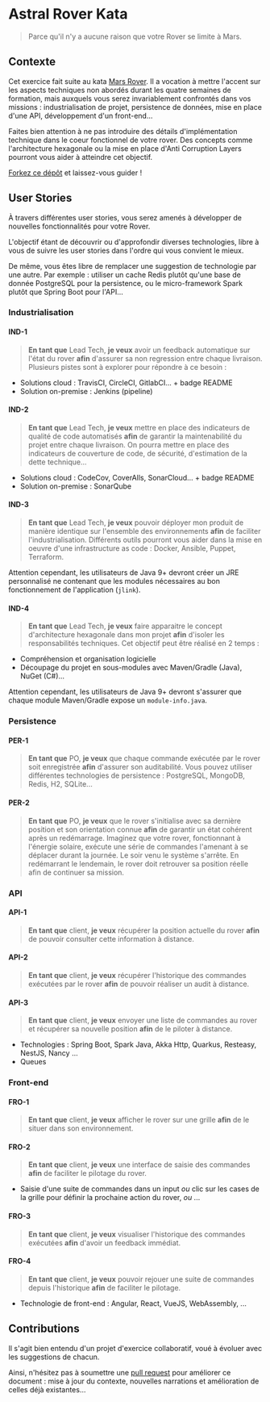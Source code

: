 # Astral Rover Kata
> Parce qu'il n'y a aucune raison que votre Rover se limite à Mars.

## Contexte

Cet exercice fait suite au kata [Mars Rover](https://katalyst.codurance.com/mars-rover). Il a vocation à mettre l'accent sur les aspects techniques non abordés durant les quatre semaines de formation, mais auxquels vous serez invariablement confrontés dans vos missions : industrialisation de projet, persistence de données, mise en place d'une API, développement d'un front-end... 

Faites bien attention à ne pas introduire des détails d'implémentation technique dans le coeur fonctionnel de votre rover. Des concepts comme l'architecture hexagonale ou la mise en place d'Anti Corruption Layers pourront vous aider à atteindre cet objectif.

[Forkez ce dépôt](https://github.com/lelionvert/astral-rover-kata/fork) et laissez-vous guider !


## User Stories

À travers différentes user stories, vous serez amenés à développer de nouvelles fonctionnalités pour votre Rover.

L'objectif étant de découvrir ou d'approfondir diverses technologies, libre à vous de suivre les user stories dans l'ordre qui vous convient le mieux. 

De même, vous êtes libre de remplacer une suggestion de technologie par une autre. Par exemple : utiliser un cache Redis plutôt qu'une base de donnée PostgreSQL pour la persistence, ou le micro-framework Spark plutôt que Spring Boot pour l'API...


### Industrialisation

#### IND-1
> **En tant que** Lead Tech, **je veux** avoir un feedback automatique sur l'état du rover **afin** d'assurer sa non regression entre chaque livraison.
Plusieurs pistes sont à explorer pour répondre à ce besoin :
  * Solutions cloud : TravisCI, CircleCI, GitlabCI... + badge README
  * Solution on-premise : Jenkins (pipeline)

#### IND-2
> **En tant que** Lead Tech, **je veux** mettre en place des indicateurs de qualité de code automatisés **afin** de garantir la maintenabilité du projet entre chaque livraison.
On pourra mettre en place des indicateurs de couverture de code, de sécurité, d'estimation de la dette technique...
  * Solutions cloud : CodeCov, CoverAlls, SonarCloud... + badge README
  * Solution on-premise : SonarQube

#### IND-3
> **En tant que** Lead Tech, **je veux** pouvoir déployer mon produit de manière identique sur l'ensemble des environnements **afin** de faciliter l'industrialisation.
Différents outils pourront vous aider dans la mise en oeuvre d'une infrastructure as code : Docker, Ansible, Puppet, Terraform.

Attention cependant, les utilisateurs de Java 9+ devront créer un JRE personnalisé ne contenant que les modules nécessaires au bon fonctionnement de l'application (`jlink`).

#### IND-4
> **En tant que** Lead Tech, **je veux** faire apparaitre le concept d'architecture hexagonale dans mon projet **afin** d'isoler les responsabilités techniques.
Cet objectif peut être réalisé en 2 temps :
  * Compréhension et organisation logicielle
  * Découpage du projet en sous-modules avec Maven/Gradle (Java), NuGet (C#)...

 Attention cependant, les utilisateurs de Java 9+ devront s'assurer que chaque module Maven/Gradle expose un `module-info.java`.


### Persistence

#### PER-1
> **En tant que** PO, **je veux** que chaque commande exécutée par le rover soit enregistrée **afin** d'assurer son auditabilité.
Vous pouvez utiliser différentes technologies de persistence : PostgreSQL, MongoDB, Redis, H2, SQLite...

#### PER-2
> **En tant que** PO, **je veux** que le rover s'initialise avec sa dernière position et son orientation connue **afin** de garantir un état cohérent après un redémarrage.
Imaginez que votre rover, fonctionnant à l'énergie solaire, exécute une série de commandes l'amenant à se déplacer durant la journée. Le soir venu le système s'arrête. En redémarrant le lendemain, le rover doit retrouver sa position réelle afin de continuer sa mission.


### API

#### API-1
> **En tant que** client, **je veux** récupérer la position actuelle du rover **afin** de pouvoir consulter cette information à distance.

#### API-2
> **En tant que** client, **je veux** récupérer l'historique des commandes exécutées par le rover **afin** de pouvoir réaliser un audit à distance.

#### API-3
> **En tant que** client, **je veux** envoyer une liste de commandes au rover et récupérer sa nouvelle position **afin** de le piloter à distance.

* Technologies : Spring Boot, Spark Java, Akka Http, Quarkus, Resteasy, NestJS, Nancy ...
* Queues


### Front-end

#### FRO-1
> **En tant que** client, **je veux** afficher le rover sur une grille **afin** de le situer dans son environnement.

#### FRO-2
> **En tant que** client, **je veux** une interface de saisie des commandes **afin** de faciliter le pilotage du rover.
  * Saisie d'une suite de commandes dans un input _ou_ clic sur les cases de la grille pour définir la prochaine action du rover, _ou_ ...

#### FRO-3
> **En tant que** client, **je veux** visualiser l'historique des commandes exécutées **afin** d'avoir un feedback immédiat.

#### FRO-4
> **En tant que** client, **je veux** pouvoir rejouer une suite de commandes depuis l'historique **afin** de faciliter le pilotage.

* Technologie de front-end : Angular, React, VueJS, WebAssembly, ...


## Contributions

Il s'agit bien entendu d'un projet d'exercice collaboratif, voué à évoluer avec les suggestions de chacun.

Ainsi, n'hésitez pas à soumettre une [pull request](https://github.com/lelionvert/astral-rover-kata/pulls) pour améliorer ce document : mise à jour du contexte, nouvelles
narrations et amélioration de celles déjà existantes...